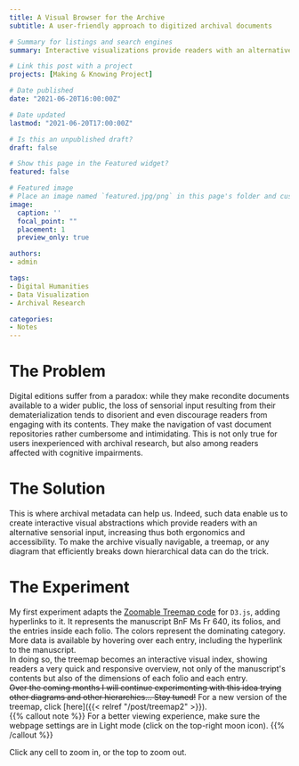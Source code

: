 ```yaml
---
title: A Visual Browser for the Archive
subtitle: A user-friendly approach to digitized archival documents

# Summary for listings and search engines
summary: Interactive visualizations provide readers with an alternative sensorial input to navigate complex archival documents.

# Link this post with a project
projects: [Making & Knowing Project]

# Date published
date: "2021-06-20T16:00:00Z"

# Date updated
lastmod: "2021-06-20T17:00:00Z"

# Is this an unpublished draft?
draft: false

# Show this page in the Featured widget?
featured: false

# Featured image
# Place an image named `featured.jpg/png` in this page's folder and customize its options here.
image:
  caption: ''
  focal_point: ""
  placement: 1
  preview_only: true

authors:
- admin

tags:
- Digital Humanities
- Data Visualization
- Archival Research

categories:
- Notes
---
```

# The Problem
Digital editions suffer from a paradox: while they make recondite documents available to a wider public, the loss of sensorial input resulting from their dematerialization tends to disorient and even discourage readers from engaging with its contents. They make the navigation of vast document repositories rather cumbersome and intimidating. This is not only true for users inexperienced with archival research, but also among readers affected with cognitive impairments.

# The Solution
This is where archival metadata can help us. Indeed, such data enable us to create interactive visual abstractions which provide readers with an alternative sensorial input, increasing thus both ergonomics and accessibility. To make the archive visually navigable, a treemap, or any diagram that efficiently breaks down hierarchical data can do the trick. 

# The Experiment
My first experiment adapts the [Zoomable Treemap code](https://observablehq.com/@d3/zoomable-treemap) for `D3.js`, adding hyperlinks to it. It represents the manuscript BnF Ms Fr 640, its folios, and the entries inside each folio. The colors represent the dominating category. More data is available by hovering over each entry, including the hyperlink to the manuscript.   
In doing so, the treemap becomes an interactive visual index, showing readers a very quick and responsive overview, not only of the manuscript's contents but also of the dimensions of each folio and each entry.  
~~Over the coming months I will continue experimenting with this idea trying other diagrams and other hierarchies... Stay tuned!~~ For a new version of the treemap, click [here]({{< relref "/post/treemap2" >}}).  
{{% callout note %}}
  For a better viewing experience, make sure the webpage settings are in Light mode (click on the top-right moon icon).
{{% /callout %}}

  <head>
    <meta charset="UTF-8" />
    <meta http-equiv="X-UA-Compatible" content="IE=edge" />
    <meta name="viewport" content="width=device-width, initial-scale=1.0" />
    <title></title>
    <link rel="preconnect" href="https://fonts.gstatic.com" />
    <link
      href="https://fonts.googleapis.com/css2?family=Open+Sans:wght@400;700&display=swap"
      rel="stylesheet" />
    <link rel="stylesheet" href="css/index.css" />
    <link rel="stylesheet" href="css/vis-treemap.css" />
    <link rel="stylesheet" href="css/vis-tooltip.css" />
  </head>
  <body>
    <p>Click any cell to zoom in, or the top to zoom out.</p>
    <div id="treemap"></div>
    <script src="https://d3js.org/d3.v7.min.js"></script>
    <script src="js/vis-treemap.js"></script>
    <script src="js/vis-tooltip.js"></script>
    <script src="js/index.js"></script>
  </body>